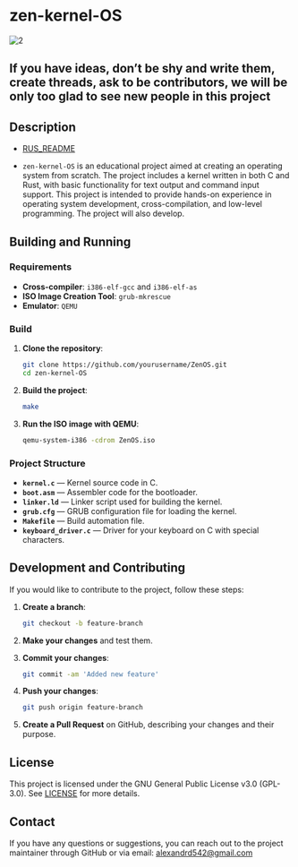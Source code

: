 # zen-kernel-OS
![2](https://github.com/user-attachments/assets/47cff0b6-14a5-44d6-9dda-248524830bcb)

## If you have ideas, don’t be shy and write them, create threads, ask to be contributors, we will be only too glad to see new people in this project

## Description
- [RUS_README](https://github.com/Junsious/zen-kernel-OS/blob/main/README_ru.md)

  
- `zen-kernel-OS` is an educational project aimed at creating an operating system from scratch. The project includes a kernel written in both C and Rust, with basic functionality for text output and command input support. This project is intended to provide hands-on experience in operating system development, cross-compilation, and low-level programming. The project will also develop.

## Building and Running

### Requirements

- **Cross-compiler**: `i386-elf-gcc` and `i386-elf-as`
- **ISO Image Creation Tool**: `grub-mkrescue`
- **Emulator**: `QEMU`

### Build

1. **Clone the repository**:

    ```bash
    git clone https://github.com/yourusername/ZenOS.git
    cd zen-kernel-OS
    ```

2. **Build the project**:

    ```bash
    make
    ```

3. **Run the ISO image with QEMU**:

    ```bash
    qemu-system-i386 -cdrom ZenOS.iso
    ```

### Project Structure

- **`kernel.c`** — Kernel source code in C.
- **`boot.asm`** — Assembler code for the bootloader.
- **`linker.ld`** — Linker script used for building the kernel.
- **`grub.cfg`** — GRUB configuration file for loading the kernel.
- **`Makefile`** — Build automation file.
- **`keyboard_driver.c`** — Driver for your keyboard on C with special characters.

## Development and Contributing

If you would like to contribute to the project, follow these steps:

1. **Create a branch**:

    ```bash
    git checkout -b feature-branch
    ```

2. **Make your changes** and test them.

3. **Commit your changes**:

    ```bash
    git commit -am 'Added new feature'
    ```

4. **Push your changes**:

    ```bash
    git push origin feature-branch
    ```

5. **Create a Pull Request** on GitHub, describing your changes and their purpose.

## License

This project is licensed under the GNU General Public License v3.0 (GPL-3.0). See [LICENSE](LICENSE) for more details.

## Contact

If you have any questions or suggestions, you can reach out to the project maintainer through GitHub or via email: alexandrd542@gmail.com


